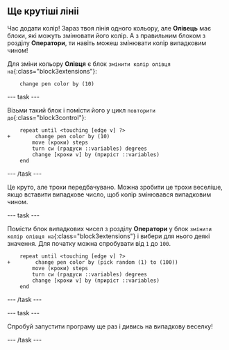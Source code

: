 ## Ще крутіші лініі

Час додати колір! Зараз твоя лінія одного кольору, але **Олівець** має блоки, які можуть змінювати його колір. А з правильним блоком з розділу **Оператори**, ти навіть можеш змінювати колір випадковим чином!

Для зміни кольору **Олівця** є блок `змінити колір олівця на`{:class="block3extensions"}:

```blocks3
    change pen color by (10)
```

--- task ---

Візьми такий блок і помісти його у цикл `повторити до`{:class="block3control"}:

```blocks3
    repeat until <touching [edge v] ?> 
+        change pen color by (10)
        move (кроки) steps
        turn cw (градуси ::variables) degrees
        change [кроки v] by (приріст ::variables)
    end
```

--- /task ---

Це круто, але трохи передбачувано. Можна зробити це трохи веселіше, якщо вставити випадкове число, щоб колір змінювався випадковим чином.

--- task ---

Помісти блок випадкових чисел з розділу **Оператори** у блок `змінити колір олівця на`{:class="block3extensions"} і вибери для нього деякі значення. Для початку можна спробувати від `1` до `100`.

```blocks3
    repeat until <touching [edge v] ?> 
+        change pen color by (pick random (1) to (100))
        move (кроки) steps
        turn cw (градуси ::variables) degrees
        change [кроки v] by (приріст ::variables)
    end
```

--- /task ---

--- task ---

Спробуй запустити програму ще раз і дивись на випадкову веселку!

--- /task ---